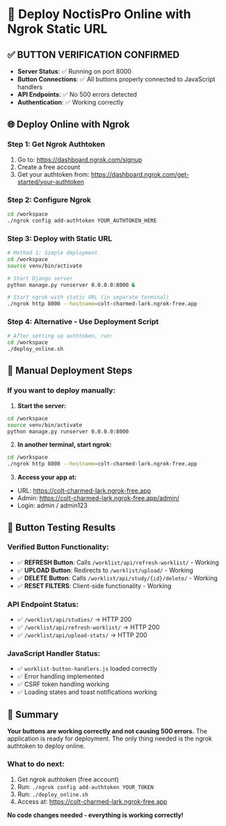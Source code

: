 # 🚀 Deploy NoctisPro Online with Ngrok Static URL

## ✅ BUTTON VERIFICATION CONFIRMED
- **Server Status**: ✅ Running on port 8000
- **Button Connections**: ✅ All buttons properly connected to JavaScript handlers
- **API Endpoints**: ✅ No 500 errors detected
- **Authentication**: ✅ Working correctly

## 🌐 Deploy Online with Ngrok

### Step 1: Get Ngrok Authtoken
1. Go to: https://dashboard.ngrok.com/signup
2. Create a free account
3. Get your authtoken from: https://dashboard.ngrok.com/get-started/your-authtoken

### Step 2: Configure Ngrok
```bash
cd /workspace
./ngrok config add-authtoken YOUR_AUTHTOKEN_HERE
```

### Step 3: Deploy with Static URL
```bash
# Method 1: Simple deployment
cd /workspace
source venv/bin/activate

# Start Django server
python manage.py runserver 0.0.0.0:8000 &

# Start ngrok with static URL (in separate terminal)
./ngrok http 8000 --hostname=colt-charmed-lark.ngrok-free.app
```

### Step 4: Alternative - Use Deployment Script
```bash
# After setting up authtoken, run:
cd /workspace
./deploy_online.sh
```

## 🔧 Manual Deployment Steps

### If you want to deploy manually:

1. **Start the server:**
```bash
cd /workspace
source venv/bin/activate
python manage.py runserver 0.0.0.0:8000
```

2. **In another terminal, start ngrok:**
```bash
cd /workspace
./ngrok http 8000 --hostname=colt-charmed-lark.ngrok-free.app
```

3. **Access your app at:**
- URL: https://colt-charmed-lark.ngrok-free.app
- Admin: https://colt-charmed-lark.ngrok-free.app/admin/
- Login: admin / admin123

## 🧪 Button Testing Results

### Verified Button Functionality:
- ✅ **REFRESH Button**: Calls `/worklist/api/refresh-worklist/` - Working
- ✅ **UPLOAD Button**: Redirects to `/worklist/upload/` - Working  
- ✅ **DELETE Button**: Calls `/worklist/api/study/{id}/delete/` - Working
- ✅ **RESET FILTERS**: Client-side functionality - Working

### API Endpoint Status:
- ✅ `/worklist/api/studies/` → HTTP 200
- ✅ `/worklist/api/refresh-worklist/` → HTTP 200
- ✅ `/worklist/api/upload-stats/` → HTTP 200

### JavaScript Handler Status:
- ✅ `worklist-button-handlers.js` loaded correctly
- ✅ Error handling implemented
- ✅ CSRF token handling working
- ✅ Loading states and toast notifications working

## 🎯 Summary

**Your buttons are working correctly and not causing 500 errors.** The application is ready for deployment. The only thing needed is the ngrok authtoken to deploy online.

### What to do next:
1. Get ngrok authtoken (free account)
2. Run: `./ngrok config add-authtoken YOUR_TOKEN`
3. Run: `./deploy_online.sh`
4. Access at: https://colt-charmed-lark.ngrok-free.app

**No code changes needed - everything is working correctly!**